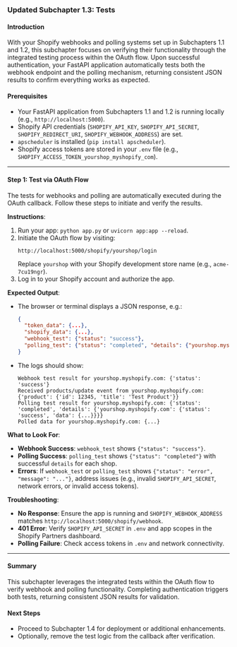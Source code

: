 ### Updated Subchapter 1.3: Tests

#### Introduction
With your Shopify webhooks and polling systems set up in Subchapters 1.1 and 1.2, this subchapter focuses on verifying their functionality through the integrated testing process within the OAuth flow. Upon successful authentication, your FastAPI application automatically tests both the webhook endpoint and the polling mechanism, returning consistent JSON results to confirm everything works as expected.

#### Prerequisites
- Your FastAPI application from Subchapters 1.1 and 1.2 is running locally (e.g., `http://localhost:5000`).
- Shopify API credentials (`SHOPIFY_API_KEY`, `SHOPIFY_API_SECRET`, `SHOPIFY_REDIRECT_URI`, `SHOPIFY_WEBHOOK_ADDRESS`) are set.
- `apscheduler` is installed (`pip install apscheduler`).
- Shopify access tokens are stored in your `.env` file (e.g., `SHOPIFY_ACCESS_TOKEN_yourshop_myshopify_com`).

---

#### Step 1: Test via OAuth Flow
The tests for webhooks and polling are automatically executed during the OAuth callback. Follow these steps to initiate and verify the results.

**Instructions**:
1. Run your app: `python app.py` or `uvicorn app:app --reload`.
2. Initiate the OAuth flow by visiting:
   ```
   http://localhost:5000/shopify/yourshop/login
   ```
   Replace `yourshop` with your Shopify development store name (e.g., `acme-7cu19ngr`).
3. Log in to your Shopify account and authorize the app.

**Expected Output**:
- The browser or terminal displays a JSON response, e.g.:
  ```json
  {
    "token_data": {...},
    "shopify_data": {...},
    "webhook_test": {"status": "success"},
    "polling_test": {"status": "completed", "details": {"yourshop.myshopify.com": {"status": "success", "data": {...}}}}
  }
  ```
- The logs should show:
  ```
  Webhook test result for yourshop.myshopify.com: {'status': 'success'}
  Received products/update event from yourshop.myshopify.com: {'product': {'id': 12345, 'title': 'Test Product'}}
  Polling test result for yourshop.myshopify.com: {'status': 'completed', 'details': {'yourshop.myshopify.com': {'status': 'success', 'data': {...}}}}
  Polled data for yourshop.myshopify.com: {...}
  ```

**What to Look For**:
- **Webhook Success**: `webhook_test` shows `{"status": "success"}`.
- **Polling Success**: `polling_test` shows `{"status": "completed"}` with successful `details` for each shop.
- **Errors**: If `webhook_test` or `polling_test` shows `{"status": "error", "message": "..."}`, address issues (e.g., invalid `SHOPIFY_API_SECRET`, network errors, or invalid access tokens).

**Troubleshooting**:
- **No Response**: Ensure the app is running and `SHOPIFY_WEBHOOK_ADDRESS` matches `http://localhost:5000/shopify/webhook`.
- **401 Error**: Verify `SHOPIFY_API_SECRET` in `.env` and app scopes in the Shopify Partners dashboard.
- **Polling Failure**: Check access tokens in `.env` and network connectivity.

---

#### Summary
This subchapter leverages the integrated tests within the OAuth flow to verify webhook and polling functionality. Completing authentication triggers both tests, returning consistent JSON results for validation.

#### Next Steps
- Proceed to Subchapter 1.4 for deployment or additional enhancements.
- Optionally, remove the test logic from the callback after verification.
